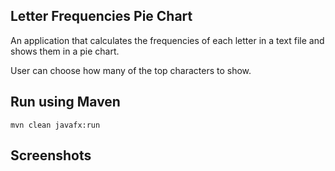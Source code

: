 ## Letter Frequencies Pie Chart
An application that calculates the frequencies of each letter in a text file and shows them in a pie chart.

User can choose how many of the top characters to show.
## Run using Maven
```mvn clean javafx:run```

## Screenshots
![]()
